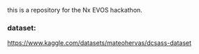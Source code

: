 this is a repository for the Nx EVOS hackathon.


### dataset:
https://www.kaggle.com/datasets/mateohervas/dcsass-dataset
